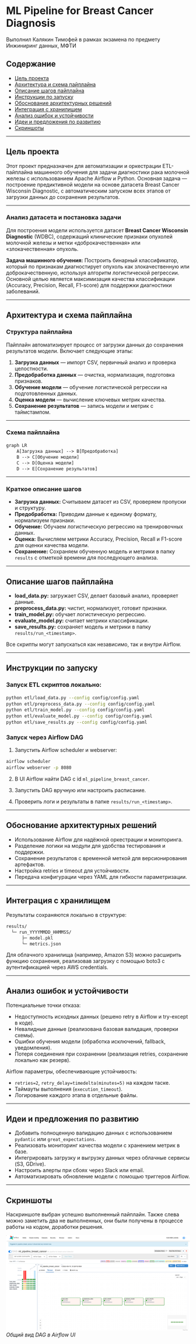 # ML Pipeline for Breast Cancer Diagnosis
Выполнил Калякин Тимофей в рамках экзамена по предмету Инжиниринг данных, МФТИ

## Содержание

* [Цель проекта](#цель-проекта)
* [Архитектура и схема пайплайна](#архитектура-и-схема-пайплайна)
* [Описание шагов пайплайна](#описание-шагов-пайплайна)
* [Инструкции по запуску](#инструкции-по-запуску)
* [Обоснование архитектурных решений](#обоснование-архитектурных-решений)
* [Интеграция с хранилищем](#интеграция-с-хранилищем)
* [Анализ ошибок и устойчивости](#анализ-ошибок-и-устойчивости)
* [Идеи и предложения по развитию](#идеи-и-предложения-по-развитию)
* [Скриншоты](#скриншоты)

---

## Цель проекта

Этот проект предназначен для автоматизации и оркестрации ETL-пайплайна машинного обучения для задачи диагностики рака молочной железы с использованием Apache Airflow и Python. Основная задача — построение предиктивной модели на основе датасета Breast Cancer Wisconsin Diagnostic, с автоматическим запуском всех этапов от загрузки данных до сохранения результатов.

---

### Анализ датасета и постановка задачи

Для построения модели используется датасет **Breast Cancer Wisconsin Diagnostic** (WDBC), содержащий клинические признаки опухолей молочной железы и метки «доброкачественная» или «злокачественная» опухоль.

**Задача машинного обучения:**
Построить бинарный классификатор, который по признакам диагностирует опухоль как злокачественную или доброкачественную, используя алгоритм логистической регрессии. Основной целью является максимизация качества классификации (Accuracy, Precision, Recall, F1-score) для поддержки диагностики заболеваний.

---
## Архитектура и схема пайплайна

### Структура пайплайна

Пайплайн автоматизирует процесс от загрузки данных до сохранения результатов модели. Включает следующие этапы:

1. **Загрузка данных** — импорт CSV, первичный анализ и проверка целостности.
2. **Предобработка данных** — очистка, нормализация, подготовка признаков.
3. **Обучение модели** — обучение логистической регрессии на подготовленных данных.
4. **Оценка модели** — вычисление ключевых метрик качества.
5. **Сохранение результатов** — запись модели и метрик с таймстампом.

---

### Схема пайплайна

```mermaid
graph LR
    A[Загрузка данных] --> B[Предобработка]
    B --> C[Обучение модели]
    C --> D[Оценка модели]
    D --> E[Сохранение результатов]
```

---

### Краткое описание шагов

* **Загрузка данных:** Считываем датасет из CSV, проверяем пропуски и структуру.
* **Предобработка:** Приводим данные к единому формату, нормализуем признаки.
* **Обучение:** Обучаем логистическую регрессию на тренировочных данных.
* **Оценка:** Вычисляем метрики Accuracy, Precision, Recall и F1-score для оценки качества модели.
* **Сохранение:** Сохраняем обученную модель и метрики в папку `results` с отметкой времени для последующего анализа.

---

## Описание шагов пайплайна

* **load\_data.py:** загружает CSV, делает базовый анализ, проверяет данные.
* **preprocess\_data.py:** чистит, нормализует, готовит признаки.
* **train\_model.py:** обучает логистическую регрессию.
* **evaluate\_model.py:** считает метрики классификации.
* **save\_results.py:** сохраняет модель и метрики в папку `results/run_<timestamp>`.

Все скрипты могут запускаться как независимо, так и внутри Airflow.

---

## Инструкции по запуску

### Запуск ETL скриптов локально:

```bash
python etl/load_data.py --config config/config.yaml
python etl/preprocess_data.py --config config/config.yaml
python etl/train_model.py --config config/config.yaml
python etl/evaluate_model.py --config config/config.yaml
python etl/save_results.py --config config/config.yaml
```

### Запуск через Airflow DAG

1. Запустить Airflow scheduler и webserver:

```bash
airflow scheduler
airflow webserver -p 8080
```

2. В UI Airflow найти DAG с id `ml_pipeline_breast_cancer`.

3. Запустить DAG вручную или настроить расписание.

4. Проверить логи и результаты в папке `results/run_<timestamp>`.

---

## Обоснование архитектурных решений

* Использование Airflow для надёжной оркестрации и мониторинга.
* Разделение логики на модули для удобства тестирования и поддержки.
* Сохранение результатов с временной меткой для версионирования артефактов.
* Настройка retries и timeout для устойчивости.
* Передача конфигурации через YAML для гибкости параметризации.

---

## Интеграция с хранилищем

Результаты сохраняются локально в структуре:

```
results/
  └─ run_YYYYMMDD_HHMMSS/
      ├─ model.pkl
      └─ metrics.json
```

Для облачного хранилища (например, Amazon S3) можно расширить функцию сохранения, реализовав загрузку с помощью boto3 с аутентификацией через AWS credentials.

---

## Анализ ошибок и устойчивости

Потенциальные точки отказа:

* Недоступность исходных данных (решено retry в Airflow и try-except в коде).
* Невалидные данные (реализована базовая валидация, проверки схемы).
* Ошибки обучения модели (обработка исключений, fallback, уведомления).
* Потеря соединения при сохранении (реализация retries, сохранение локально как резерв).

Airflow параметры, обеспечивающие устойчивость:

* `retries=2`, `retry_delay=timedelta(minutes=5)` на каждом таске.
* Таймауты выполнения (`execution_timeout`).
* Логирование каждого этапа в отдельные файлы.

---

## Идеи и предложения по развитию

* Добавить полноценную валидацию данных с использованием `pydantic` или `great_expectations`.
* Реализовать мониторинг качества модели с хранением метрик в базе.
* Интегрировать загрузку и выгрузку данных через облачные сервисы (S3, GDrive).
* Настроить алерты при сбоях через Slack или email.
* Автоматизировать обновление модели с помощью триггеров Airflow.

---

## Скриншоты

Наскриншоте выбран успешно выполненный пайплайн. Также слева можно заметить два не выполненных, они были получены в процессе работы на кодом, доработки решения. 

![alt text](<Screenshot 2025-06-14 at 15.35.28.png>)
*Общий вид DAG в Airflow UI*


